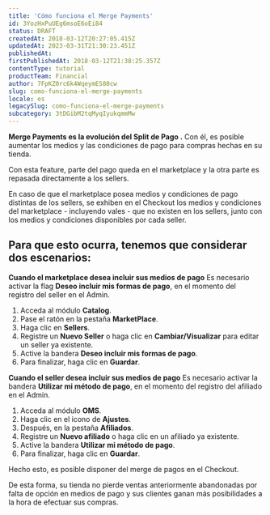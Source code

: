 ```yaml
---
title: 'Cómo funciona el Merge Payments'
id: 3YozHxPuUEg6msoE6oEi84
status: DRAFT
createdAt: 2018-03-12T20:27:05.415Z
updatedAt: 2023-03-31T21:30:23.451Z
publishedAt: 
firstPublishedAt: 2018-03-12T21:38:25.357Z
contentType: tutorial
productTeam: Financial
author: 7FpKZ0rc6k4WqeymES80cw
slug: como-funciona-el-merge-payments
locale: es
legacySlug: como-funciona-el-merge-payments
subcategory: 3tDGibM2tqMyqIyukqmmMw
---
```


__Merge Payments es la evolución del Split de Pago .__ Con él, es posible aumentar los medios y las condiciones de pago para compras hechas en su tienda.

Con esta feature, parte del pago queda en el marketplace y la otra parte es repasada directamente a los sellers.

En caso de que el marketplace posea medios y condiciones de pago distintas de los sellers, se exhiben en el Checkout los medios y condiciones del marketplace - incluyendo vales - que no existen en los sellers, junto con los medios y condiciones disponibles por cada seller.

## Para que esto ocurra, tenemos que considerar dos escenarios:

__Cuando el marketplace desea incluir sus medios de pago__
Es necesario activar la flag __Deseo incluir mis formas de pago__, en el momento del registro del seller en el Admin.

1. Acceda al módulo __Catalog__.
2. Pase el ratón en la pestaña __MarketPlace__.
3. Haga clic en __Sellers__.
4. Registre un __Nuevo Seller__ o haga clic en __Cambiar/Visualizar__ para editar un seller ya existente.
5. Active la bandera __Deseo incluir mis formas de pago__.
6. Para finalizar, haga clic en __Guardar__.

__Cuando el seller desea incluir sus medios de pago__
Es necesario activar la bandera __Utilizar mi método de pago__, en el momento del registro del afiliado en el Admin.

1. Acceda al módulo __OMS__.
2. Haga clic en el icono de __Ajustes__.
3. Después, en la pestaña __Afiliados__.
4. Registre un __Nuevo afiliado__ o haga clic en un afiliado ya existente.
5. Active la bandera __Utilizar mi método de pago__.
6. Para finalizar, haga clic en __Guardar__.

Hecho esto, es posible disponer del merge de pagos en el Checkout.

De esta forma, su tienda no pierde ventas anteriormente abandonadas por falta de opción en medios de pago y sus clientes ganan más posibilidades a la hora de efectuar sus compras.
